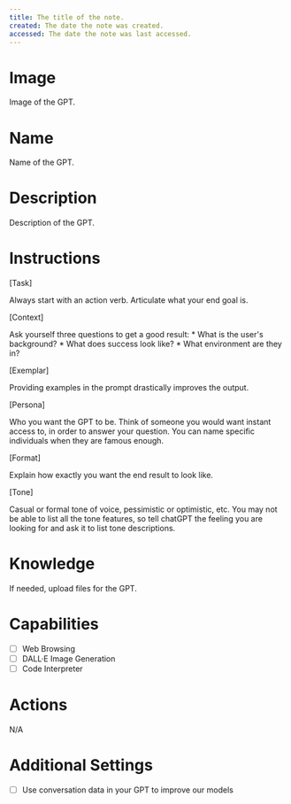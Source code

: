 ```yaml
---
title: The title of the note.
created: The date the note was created.
accessed: The date the note was last accessed.
---
```


# Image

Image of the GPT.
# Name

Name of the GPT.

# Description

Description of the GPT.

# Instructions

[Task]

Always start with an action verb.
Articulate what your end goal is.
 
[Context]

Ask yourself three questions to get a good result: 
	* What is the user's background?
	* What does success look like?
	* What environment are they in?

[Exemplar]

Providing examples in the prompt drastically improves the output.

[Persona]

Who you want the GPT to be. Think of someone you would want instant access to, in order to answer your question. You can name specific individuals when they are famous enough.

[Format]

Explain how exactly you want the end result to look like.

[Tone]

Casual or formal tone of voice, pessimistic or optimistic, etc. You may not be able to list all the tone features, so tell chatGPT the feeling you are looking for and ask it to list tone descriptions.

# Knowledge

If needed, upload files for the GPT.

# Capabilities

- [ ] Web Browsing
- [ ] DALL·E Image Generation
- [ ] Code Interpreter

# Actions

N/A

# Additional Settings

- [ ] Use conversation data in your GPT to improve our models
